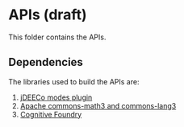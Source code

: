 # APIs (draft)
This folder contains the APIs. 

Dependencies
----------------------------------------------------------
The libraries used to build the APIs are:
1. [jDEECo modes plugin](https://github.com/d3scomp/JDEECo/tree/master/jdeeco-modes/src/cz/cuni/mff/d3s/jdeeco)
2. [Apache commons-math3 and commons-lang3](https://commons.apache.org/)
3. [Cognitive Foundry](https://mvnrepository.com/artifact/gov.sandia.foundry)

